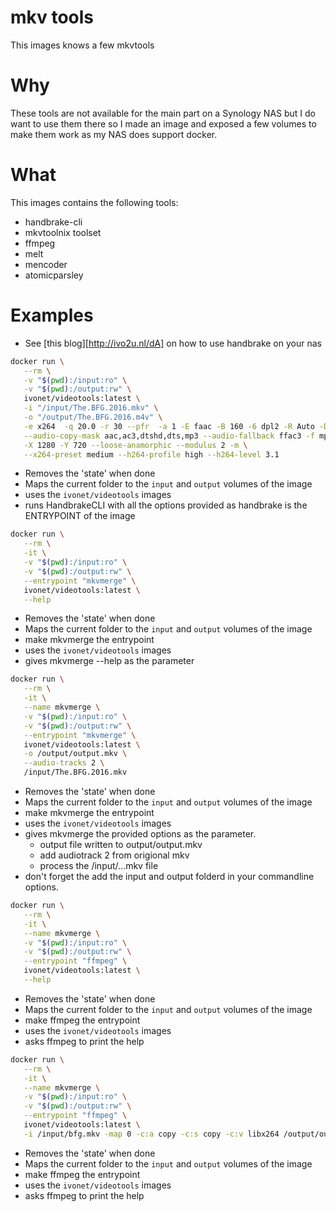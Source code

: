 # mkv tools

This images knows a few mkvtools

# Why

These tools are not available for the main part on a Synology NAS
but I do want to use them there
so I made an image and exposed a few volumes to make them 
work as my NAS does support docker.

# What

This images contains the following tools:

* handbrake-cli
* mkvtoolnix toolset
* ffmpeg
* melt
* mencoder
* atomicparsley

# Examples

* See [this blog][http://ivo2u.nl/dA] on how to use handbrake on your nas

```bash
docker run \
   --rm \
   -v "$(pwd):/input:ro" \
   -v "$(pwd):/output:rw" \
   ivonet/videotools:latest \
   -i "/input/The.BFG.2016.mkv" \
   -o "/output/The.BFG.2016.m4v" \
   -e x264  -q 20.0 -r 30 --pfr  -a 1 -E faac -B 160 -6 dpl2 -R Auto -D 0.0 \
   --audio-copy-mask aac,ac3,dtshd,dts,mp3 --audio-fallback ffac3 -f mp4 \
   -X 1280 -Y 720 --loose-anamorphic --modulus 2 -m \
   --x264-preset medium --h264-profile high --h264-level 3.1
```

* Removes the 'state' when done
* Maps the current folder to the `input` and `output` volumes of the image
* uses the `ivonet/videotools` images
* runs HandbrakeCLI with all the options provided as handbrake is the ENTRYPOINT of the image


```bash
docker run \
   --rm \
   -it \
   -v "$(pwd):/input:ro" \
   -v "$(pwd):/output:rw" \
   --entrypoint "mkvmerge" \
   ivonet/videotools:latest \
   --help
```

* Removes the 'state' when done
* Maps the current folder to the `input` and `output` volumes of the image
* make mkvmerge the entrypoint
* uses the `ivonet/videotools` images
* gives mkvmerge --help as the parameter


```bash
docker run \
   --rm \
   -it \
   --name mkvmerge \
   -v "$(pwd):/input:ro" \
   -v "$(pwd):/output:rw" \
   --entrypoint "mkvmerge" \
   ivonet/videotools:latest \
   -o /output/output.mkv \
   --audio-tracks 2 \
   /input/The.BFG.2016.mkv
```

* Removes the 'state' when done
* Maps the current folder to the `input` and `output` volumes of the image
* make mkvmerge the entrypoint
* uses the `ivonet/videotools` images
* gives mkvmerge the provided options as the parameter.
    * output file written to output/output.mkv
    * add audiotrack 2 from origional mkv
    * process the /input/...mkv file
* don't forget the add the input and output folderd in your commandline options.


```bash
docker run \
   --rm \
   -it \
   --name mkvmerge \
   -v "$(pwd):/input:ro" \
   -v "$(pwd):/output:rw" \
   --entrypoint "ffmpeg" \
   ivonet/videotools:latest \
   --help
```

* Removes the 'state' when done
* Maps the current folder to the `input` and `output` volumes of the image
* make ffmpeg the entrypoint
* uses the `ivonet/videotools` images
* asks ffmpeg to print the help

```bash
docker run \
   --rm \
   -it \
   --name mkvmerge \
   -v "$(pwd):/input:ro" \
   -v "$(pwd):/output:rw" \
   --entrypoint "ffmpeg" \
   ivonet/videotools:latest \
   -i /input/bfg.mkv -map 0 -c:a copy -c:s copy -c:v libx264 /output/output.mkv
```

* Removes the 'state' when done
* Maps the current folder to the `input` and `output` volumes of the image
* make ffmpeg the entrypoint
* uses the `ivonet/videotools` images
* asks ffmpeg to print the help

